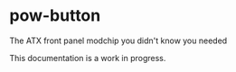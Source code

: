 # pow-button
The ATX front panel modchip you didn't know you needed

This documentation is a work in progress.
